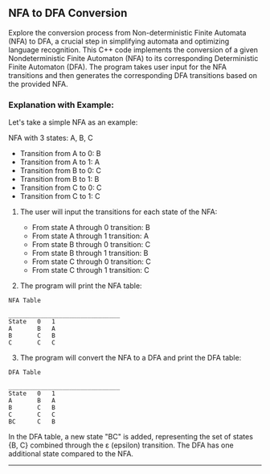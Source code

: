 ## NFA to DFA Conversion

Explore the conversion process from Non-deterministic Finite Automata (NFA) to DFA, a crucial step in simplifying automata and optimizing language recognition.
This C++ code implements the conversion of a given Nondeterministic Finite Automaton (NFA) to its corresponding Deterministic Finite Automaton (DFA). The program takes user input for the NFA transitions and then generates the corresponding DFA transitions based on the provided NFA.

### Explanation with Example:
  Let's take a simple NFA as an example:
  
  NFA with 3 states: A, B, C
  - Transition from A to 0: B
  - Transition from A to 1: A
  - Transition from B to 0: C
  - Transition from B to 1: B
  - Transition from C to 0: C
  - Transition from C to 1: C
  
  1. The user will input the transitions for each state of the NFA:
     - From state A through 0 transition: B
     - From state A through 1 transition: A
     - From state B through 0 transition: C
     - From state B through 1 transition: B
     - From state C through 0 transition: C
     - From state C through 1 transition: C
  
  2. The program will print the NFA table:
  ```
  NFA Table
  
  _______________________________
  State   0   1
  A       B   A
  B       C   B
  C       C   C
  ```
  
  3. The program will convert the NFA to a DFA and print the DFA table:
  ```
  DFA Table
  
  _______________________________
  State   0   1
  A       B   A
  B       C   B
  C       C   C
  BC      C   B
  ```
  
  In the DFA table, a new state "BC" is added, representing the set of states {B, C} combined through the ε (epsilon) transition. The DFA has one additional state compared to the NFA.

----
